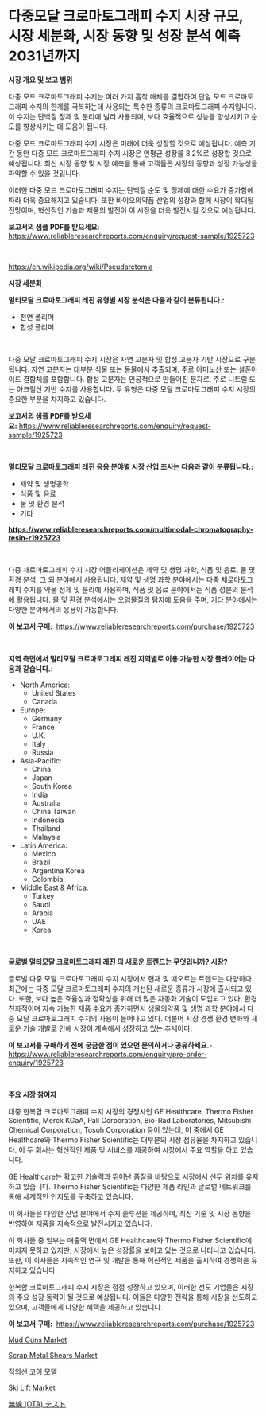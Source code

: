 <p><h1>다중모달 크로마토그래피 수지 시장 규모, 시장 세분화, 시장 동향 및 성장 분석 예측 2031년까지</h1></p><p><strong>시장 개요 및 보고 범위</strong></p>
<p><p>다중 모드 크로마토그래피 수지는 여러 가지 흡착 매체를 결합하여 단일 모드 크로마토그래피 수지의 한계를 극복하는데 사용되는 특수한 종류의 크로마토그래피 수지입니다. 이 수지는 단백질 정제 및 분리에 널리 사용되며, 보다 효율적으로 성능을 향상시키고 순도를 향상시키는 데 도움이 됩니다. </p><p>다중 모드 크로마토그래피 수지 시장은 미래에 더욱 성장할 것으로 예상됩니다. 예측 기간 동안 다중 모드 크로마토그래피 수지 시장은 연평균 성장률 8.2%로 성장할 것으로 예상됩니다. 최신 시장 동향 및 시장 예측을 통해 고객들은 시장의 동향과 성장 가능성을 파악할 수 있을 것입니다.</p><p>이러한 다중 모드 크로마토그래피 수지는 단백질 순도 및 정제에 대한 수요가 증가함에 따라 더욱 중요해지고 있습니다. 또한 바이오의약품 산업의 성장과 함께 시장이 확대될 전망이며, 혁신적인 기술과 제품의 발전이 이 시장을 더욱 발전시킬 것으로 예상됩니다.</p></p>
<p><strong>보고서의 샘플 PDF를 받으세요:</strong> <a href="https://www.reliableresearchreports.com/enquiry/request-sample/1925723">https://www.reliableresearchreports.com/enquiry/request-sample/1925723</a></p>
<p>&nbsp;</p>
<p><a href="https://en.wikipedia.org/wiki/Pseudarctomia">https://en.wikipedia.org/wiki/Pseudarctomia</a></p>
<p><strong>시장 세분화</strong></p>
<p><strong>멀티모달 크로마토그래피 레진 유형별 시장 분석은 다음과 같이 분류됩니다.:</strong></p>
<p><ul><li>천연 폴리머</li><li>합성 폴리머</li></ul></p>
<p>&nbsp;</p>
<p><p>다중 모달 크로마토그래피 수지 시장은 자연 고분자 및 합성 고분자 기반 시장으로 구분됩니다. 자연 고분자는 대부분 식물 또는 동물에서 추출되며, 주로 아미노산 또는 설폰아이드 결합체를 포함합니다. 합성 고분자는 인공적으로 만들어진 분자로, 주로 니트릴 또는 아크릴산 기반 수지를 사용합니다. 두 유형은 다중 모달 크로마토그래피 수지 시장의 중요한 부분을 차지하고 있습니다.</p></p>
<p><strong>보고서의 샘플 PDF를 받으세요:</strong>&nbsp;<a href="https://www.reliableresearchreports.com/enquiry/request-sample/1925723">https://www.reliableresearchreports.com/enquiry/request-sample/1925723</a></p>
<p>&nbsp;</p>
<p><strong> 멀티모달 크로마토그래피 레진 응용 분야별 시장 산업 조사는 다음과 같이 분류됩니다.:</strong></p>
<p><ul><li>제약 및 생명공학</li><li>식품 및 음료</li><li>물 및 환경 분석</li><li>기타</li></ul></p>
<p><strong><a href="https://www.reliableresearchreports.com/multimodal-chromatography-resin-r1925723">https://www.reliableresearchreports.com/multimodal-chromatography-resin-r1925723</a></strong></p>
<p>&nbsp;</p>
<p><p>다중 채로마토그래피 수지 시장 어플리케이션은 제약 및 생명 과학, 식품 및 음료, 물 및 환경 분석, 그 외 분야에서 사용됩니다. 제약 및 생명 과학 분야에서는 다중 채로마토그래피 수지를 약물 정제 및 분리에 사용하며, 식품 및 음료 분야에서는 식품 성분의 분석에 활용됩니다. 물 및 환경 분석에서는 오염물질의 탐지에 도움을 주며, 기타 분야에서는 다양한 분야에서의 응용이 가능합니다.</p></p>
<p><strong>이 보고서 구매:</strong>&nbsp; <a href="https://www.reliableresearchreports.com/purchase/1925723">https://www.reliableresearchreports.com/purchase/1925723</a></p>
<p>&nbsp;</p>
<p><strong>지역 측면에서 멀티모달 크로마토그래피 레진 지역별로 이용 가능한 시장 플레이어는 다음과 같습니다.:</strong></p>
<p><ul>
    <li>
        North America:
        <ul>
            <li>United States</li>
            <li>Canada</li>
        </ul>
    </li>
    <li>
        Europe:
        <ul>
            <li>Germany</li>
            <li>France</li>
            <li>U.K.</li>
            <li>Italy</li>
            <li>Russia</li>
        </ul>
    </li>
    <li>
        Asia-Pacific:
        <ul>
            <li>China</li>
            <li>Japan</li>
            <li>South Korea</li>
            <li>India</li>
            <li>Australia</li>
            <li>China Taiwan</li>
            <li>Indonesia</li>
            <li>Thailand</li>
            <li>Malaysia</li>
        </ul>
    </li>
    <li>
        Latin America:
        <ul>
            <li>Mexico</li>
            <li>Brazil</li>
            <li>Argentina Korea</li>
            <li>Colombia</li>
        </ul>
    </li>
    <li>
        Middle East & Africa:
        <ul>
            <li>Turkey</li>
            <li>Saudi</li>
            <li>Arabia</li>
            <li>UAE</li>
            <li>Korea</li>
        </ul>
    </li>
    </ul></p>
<p>&nbsp;</p>
<p><strong>글로벌 멀티모달 크로마토그래피 레진 의 새로운 트렌드는 무엇입니까? 시장?</strong></p>
<p><p>글로벌 다중 모달 크로마토그래피 수지 시장에서 현재 및 떠오르는 트렌드는 다양하다. 최근에는 다중 모달 크로마토그래피 수지의 개선된 새로운 종류가 시장에 출시되고 있다. 또한, 보다 높은 효율성과 정확성을 위해 더 많은 자동화 기술이 도입되고 있다. 환경 친화적이며 지속 가능한 제품 수요가 증가하면서 생물의약품 및 생명 과학 분야에서 다중 모달 크로마토그래피 수지의 사용이 늘어나고 있다. 더불어 시장 경쟁 환경 변화와 새로운 기술 개발로 인해 시장이 계속해서 성장하고 있는 추세이다.</p></p>
<p><strong>이 보고서를 구매하기 전에 궁금한 점이 있으면 문의하거나 공유하세요.</strong>- <a href="https://www.reliableresearchreports.com/enquiry/pre-order-enquiry/1925723">https://www.reliableresearchreports.com/enquiry/pre-order-enquiry/1925723</a></p>
<p>&nbsp;</p>
<p><strong>주요 시장 참여자</strong></p>
<p><p>대중 한복합 크로마토그래피 수지 시장의 경쟁사인 GE Healthcare, Thermo Fisher Scientific, Merck KGaA, Pall Corporation, Bio-Rad Laboratories, Mitsubishi Chemical Corporation, Tosoh Corporation 등이 있는데, 이 중에서 GE Healthcare와 Thermo Fisher Scientific는 대부분의 시장 점유율을 차지하고 있습니다. 이 두 회사는 혁신적인 제품 및 서비스를 제공하여 시장에서 주요 역할을 하고 있습니다.</p><p>GE Healthcare는 확고한 기술력과 뛰어난 품질을 바탕으로 시장에서 선두 위치를 유지하고 있습니다. Thermo Fisher Scientific는 다양한 제품 라인과 글로벌 네트워크를 통해 세계적인 인지도를 구축하고 있습니다.</p><p>이 회사들은 다양한 산업 분야에서 수지 솔루션을 제공하며, 최신 기술 및 시장 동향을 반영하여 제품을 지속적으로 발전시키고 있습니다.</p><p>이 회사들 중 일부는 매출액 면에서 GE Healthcare와 Thermo Fisher Scientific에 미치지 못하고 있지만, 시장에서 높은 성장률을 보이고 있는 것으로 나타나고 있습니다. 또한, 이 회사들은 지속적인 연구 및 개발을 통해 혁신적인 제품을 출시하여 경쟁력을 유지하고 있습니다.</p><p>한복합 크로마토그래피 수지 시장은 점점 성장하고 있으며, 이러한 선도 기업들은 시장의 주요 성장 동력이 될 것으로 예상됩니다. 이들은 다양한 전략을 통해 시장을 선도하고 있으며, 고객들에게 다양한 혜택을 제공하고 있습니다.</p></p>
<p><strong>이 보고서 구매:</strong>&nbsp;&nbsp;<a href="https://www.reliableresearchreports.com/purchase/1925723">https://www.reliableresearchreports.com/purchase/1925723</a></p>
<p><p><a href="https://issuu.com/reportprime-2/docs/mud-guns-market-size-2030.pptx">Mud Guns Market</a></p><p><a href="https://issuu.com/reportprime-2/docs/scrap-metal-shears-market-size-2030.pptx">Scrap Metal Shears Market</a></p><p><a href="https://github.com/rustymarie2024/Market-Research-Report-List-1/blob/main/6562854172607.md">적외선 코어 모델</a></p><p><a href="https://github.com/gamblestampleyjenny50m5sl6/Market-Research-Report-List-3/blob/main/ski-lift-market.md">Ski Lift Market</a></p><p><a href="https://github.com/mohamedbakry57/Market-Research-Report-List-4/blob/main/1834562160480.md">無線 (OTA) テスト</a></p></p>